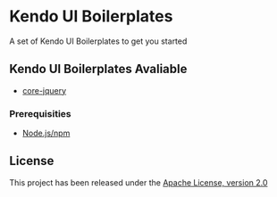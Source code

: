 # Kendo UI Boilerplates

A set of Kendo UI Boilerplates to get you started

## Kendo UI Boilerplates Avaliable

* [core-jquery](core-jquery/readme.md)

### Prerequisities

* [Node.js/npm](https://nodejs.org/)

## License

This project has been released under the [Apache License, version 2.0](http://www.apache.org/licenses/LICENSE-2.0.html)
